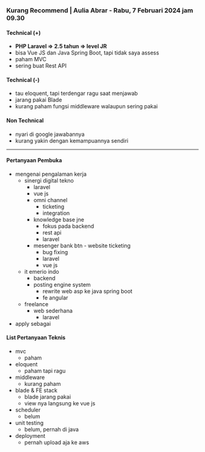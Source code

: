 ### **Kurang Recommend** | Aulia Abrar - Rabu, 7 Februari 2024 jam 09.30

#### Technical (+) 

- **PHP Laravel => 2.5 tahun => level JR**  
- bisa Vue JS dan Java Spring Boot, tapi tidak saya assess
- paham MVC
- sering buat Rest API

#### Technical (-)  

- tau eloquent, tapi terdengar ragu saat menjawab
- jarang pakai Blade
- kurang paham fungsi middleware walaupun sering pakai

#### Non Technical  

- nyari di google jawabannya
- kurang yakin dengan kemampuannya sendiri

---

#### Pertanyaan Pembuka

- mengenai pengalaman kerja  
	- sinergi digital tekno
		- laravel
		- vue js
		- omni channel
			- ticketing
			- integration
		- knowledge base jne
			- fokus pada backend
			- rest api
			- laravel
		- mesenger bank btn - website ticketing
			- bug fixing
			- laravel
			- vue js
	- it emerio indo
		- backend
		- posting engine system
			- rewrite web asp ke java spring boot
			- fe angular
	- freelance
		- web sederhana
			- laravel
- apply sebagai


#### List Pertanyaan Teknis

- mvc
	- paham
- eloquent
	- paham tapi ragu
- middleware
	- kurang paham
- blade & FE stack
	- blade jarang pakai
	- view nya langsung ke vue js
- scheduler
	- belum
- unit testing
	- belum, pernah di java
- deployment
	- pernah upload aja ke aws
